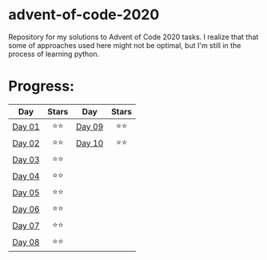 # advent-of-code-2020
Repository for my solutions to Advent of Code 2020 tasks. I realize that that some of approaches used here might not be optimal, but I'm still in the process of learning python.

# Progress:
| Day                                            | Stars | Day                                            | Stars |
| -----------------------------------------------|:-----:| -----------------------------------------------|:-----:|
| [Day 01](https://adventofcode.com/2020/day/1)   | ⭐⭐ |[Day 09](https://adventofcode.com/2020/day/9)    |  ⭐⭐ |
| [Day 02](https://adventofcode.com/2020/day/2)   | ⭐⭐ |[Day 10](https://adventofcode.com/2020/day/10)    |  ⭐⭐ |
| [Day 03](https://adventofcode.com/2020/day/3)   | ⭐⭐ |
| [Day 04](https://adventofcode.com/2020/day/4)   | ⭐⭐ |
| [Day 05](https://adventofcode.com/2020/day/5)   | ⭐⭐ |
| [Day 06](https://adventofcode.com/2020/day/6)   | ⭐⭐ |
| [Day 07](https://adventofcode.com/2020/day/7)   | ⭐⭐ |
| [Day 08](https://adventofcode.com/2020/day/8)   | ⭐⭐ |
